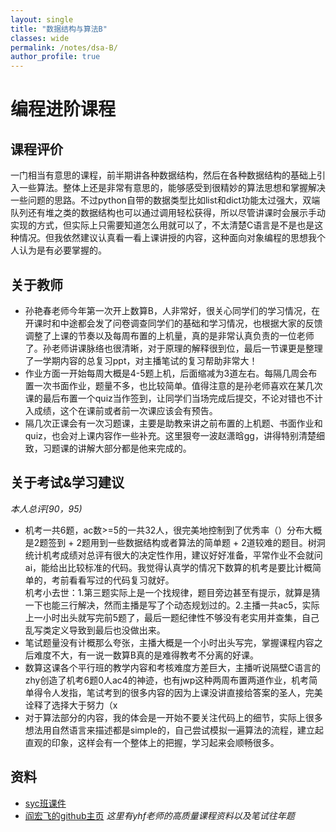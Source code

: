 ```yaml
---
layout: single
title: "数据结构与算法B"
classes: wide
permalink: /notes/dsa-B/
author_profile: true
---
```

# 编程进阶课程

## 课程评价
一门相当有意思的课程，前半期讲各种数据结构，然后在各种数据结构的基础上引入一些算法。整体上还是非常有意思的，能够感受到很精妙的算法思想和掌握解决一些问题的思路。不过python自带的数据类型比如list和dict功能太过强大，双端队列还有堆之类的数据结构也可以通过调用轻松获得，所以尽管讲课时会展示手动实现的方式，但实际上只需要知道怎么用就可以了，不太清楚C语言是不是也是这种情况。但我依然建议认真看一看上课讲授的内容，这种面向对象编程的思想我个人认为是有必要掌握的。

## 关于教师
- 孙艳春老师今年第一次开上数算B，人非常好，很关心同学们的学习情况，在开课时和中途都会发了问卷调查同学们的基础和学习情况，也根据大家的反馈调整了上课的节奏以及每周布置的上机量，真的是非常认真负责的一位老师了。孙老师讲课脉络也很清晰，对于原理的解释很到位，最后一节课更是整理了一学期内容的总复习ppt，对主播笔试的复习帮助非常大！
- 作业方面一开始每周大概是4-5题上机，后面缩减为3道左右。每隔几周会布置一次书面作业，题量不多，也比较简单。值得注意的是孙老师喜欢在某几次课的最后布置一个quiz当作签到，让同学们当场完成后提交，不论对错也不计入成绩，这个在课前或者前一次课应该会有预告。
- 隔几次正课会有一次习题课，主要是助教来讲之前布置的上机题、书面作业和quiz，也会对上课内容作一些补充。这里狠夸一波赵潇晗gg，讲得特别清楚细致，习题课的讲解大部分都是他来完成的。

## 关于考试&学习建议
*本人总评[90，95)*  
- 机考一共6题，ac数>=5的一共32人，很完美地控制到了优秀率（）分布大概是2题签到 + 2题用到一些数据结构或者算法的简单题 + 2道较难的题目。树洞统计机考成绩对总评有很大的决定性作用，建议好好准备，平常作业不会就问ai，能给出比较标准的代码。我觉得认真学的情况下数算的机考是要比计概简单的，考前看看写过的代码复习就好。  
  机考小去世：1.第三题实际上是一个找规律，题目旁边甚至有提示，就算是猜一下也能三行解决，然而主播是写了个动态规划过的。2.主播一共ac5，实际上一小时出头就写完前5题了，最后一题纪律性不够没有老实用并查集，自己乱写类定义导致到最后也没做出来。
- 笔试题量没有计概那么夸张，主播大概是一个小时出头写完，掌握课程内容之后难度不大，有一说一数算B真的是难得教考不分离的好课。
- 数算这课各个平行班的教学内容和考核难度方差巨大，主播听说隔壁C语言的zhy创造了机考6题0人ac4的神迹，也有jwp这种两周布置两道作业，机考简单得令人发指，笔试考到的很多内容的因为上课没讲直接给答案的圣人，完美诠释了选择大于努力（x
- 对于算法部分的内容，我的体会是一开始不要关注代码上的细节，实际上很多想法用自然语言来描述都是simple的，自己尝试模拟一遍算法的流程，建立起直观的印象，这样会有一个整体上的把握，学习起来会顺畅很多。

## 资料
- [syc班课件](url)
- [阎宏飞的github主页]([url](https://github.com/GMyhf)) *这里有yhf老师的高质量课程资料以及笔试往年题*